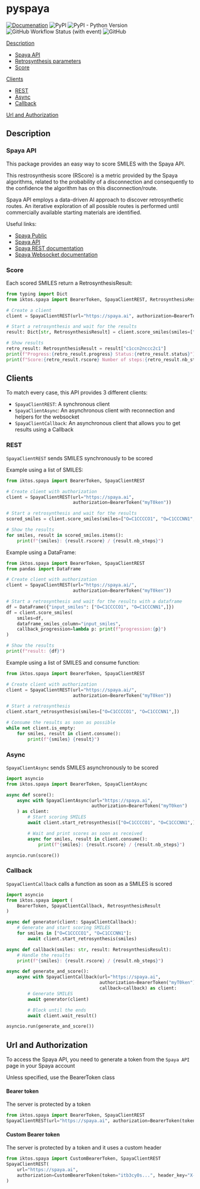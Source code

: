 # pyspaya

[![Documenation](https://img.shields.io/badge/Documentation-8A2BE2)](https://iktos.github.io/pyspaya/)
![PyPI](https://img.shields.io/pypi/v/pyspaya)
![PyPI - Python Version](https://img.shields.io/pypi/pyversions/pyspaya)
![GitHub Workflow Status (with event)](https://img.shields.io/github/actions/workflow/status/iktos/pyspaya/release.yml)
![GitHub](https://img.shields.io/github/license/iktos/pyspaya)

[Description](#description)
- [Spaya API](#spaya-api)
- [Retrosynthesis parameters](#retrosynthesis-parameters)
- [Score](#score)

[Clients](#clients)
- [REST](#rest)
- [Async](#async)
- [Callback](#callback)

[Url and Authorization](#url-and-authorization)

## Description

### Spaya API

This package provides an easy way to score SMILES with the Spaya API.

This restrosynthesis score (RScore) is a metric provided by the Spaya algorithms,
related to the probability of a disconnection and consequently
to the confidence the algorithm has on this disconnection/route.

Spaya API employs a data-driven AI approach to discover retrosynthetic routes.
An iterative exploration of all possible routes is performed until
commercially available starting materials are identified.

Useful links:
- [Spaya Public](https://spaya.ai)
- [Spaya API](https://iktos.ai/spaya-api/)
- [Spaya REST documentation](https://spaya.ai/retrosynthesis-api/redoc)
- [Spaya Websocket documentation](https://spaya.ai/retrosynthesis-api/static/asyncapi.html)

### Score

Each scored SMILES return a RetrosynthesisResult:

```python
from typing import Dict
from iktos.spaya import BearerToken, SpayaClientREST, RetrosynthesisResult

# Create a client
client = SpayaClientREST(url="https://spaya.ai", authorization=BearerToken(token="YourToken"))

# Start a retrosynthesis and wait for the results
result: Dict[str, RetrosynthesisResult] = client.score_smiles(smiles=["c1ccn2nccc2c1"])

# Show results
retro_result: RetrosynthesisResult = result["c1ccn2nccc2c1"]
print(f"Progress:{retro_result.progress} Status:{retro_result.status}")
print(f"Score:{retro_result.rscore} Number of steps:{retro_result.nb_steps}")
```

## Clients

To match every case, this API provides 3 different clients:
- ```SpayaClientREST```: A synchronous client
- ```SpayaClientAsync```: An asynchronous client with reconnection and helpers for the websocket
- ```SpayaClientCallback```: An asynchronous client that allows you to get results using a Callback



### REST
```SpayaClientREST``` sends SMILES synchronously to be scored

Example using a list of SMILES:
```python
from iktos.spaya import BearerToken, SpayaClientREST

# Create client with authorization
client = SpayaClientREST(url="https://spaya.ai",
                         authorization=BearerToken("myT0ken"))

# Start a retrosynthesis and wait for the results
scored_smiles = client.score_smiles(smiles=["O=C1CCCCO1", "O=C1CCCNN1",])

# Show the results
for smiles, result in scored_smiles.items():
    print(f"{smiles}: {result.rscore} / {result.nb_steps}")
```

Example using a DataFrame:
```python
from iktos.spaya import BearerToken, SpayaClientREST
from pandas import DataFrame

# Create client with authorization
client = SpayaClientREST(url="https://spaya.ai/",
                         authorization=BearerToken("myT0ken"))

# Start a retrosynthesis and wait for the results with a dataframe
df = DataFrame({"input_smiles": ["O=C1CCCCO1", "O=C1CCCNN1",]})
df = client.score_smiles(
    smiles=df,
    dataframe_smiles_column="input_smiles",
    callback_progression=lambda p: print(f"progression:{p}")
)

# Show the results
print(f"result: {df}")
```

Example using a list of SMILES and consume function:
```python
from iktos.spaya import BearerToken, SpayaClientREST

# Create client with authorization
client = SpayaClientREST(url="https://spaya.ai/",
                         authorization=BearerToken("myT0ken"))

# Start a retrosynthesis
client.start_retrosynthesis(smiles=["O=C1CCCCO1", "O=C1CCCNN1",])

# Consume the results as soon as possible
while not client.is_empty:
    for smiles, result in client.consume():
        print(f"{smiles} {result}")
```


### Async
```SpayaClientAsync``` sends SMILES asynchronously to be scored

```python
import asyncio
from iktos.spaya import BearerToken, SpayaClientAsync

async def score():
    async with SpayaClientAsync(url="https://spaya.ai",
                                authorization=BearerToken("myT0ken")
    ) as client:
        # Start scoring SMILES
        await client.start_retrosynthesis(["O=C1CCCCO1", "O=C1CCCNN1",])

        # Wait and print scores as soon as received
        async for smiles, result in client.consume():
            print(f"{smiles}: {result.rscore} / {result.nb_steps}")

asyncio.run(score())
```


### Callback
```SpayaClientCallback``` calls a function as soon as a SMILES is scored

```python
import asyncio
from iktos.spaya import (
    BearerToken, SpayaClientCallback, RetrosynthesisResult
)

async def generator(client: SpayaClientCallback):
    # Generate and start scoring SMILES
    for smiles in ["O=C1CCCCO1", "O=C1CCCNN1"]:
        await client.start_retrosynthesis(smiles)

async def callback(smiles: str, result: RetrosynthesisResult):
    # Handle the results
    print(f"{smiles}: {result.rscore} / {result.nb_steps}")

async def generate_and_score():
    async with SpayaClientCallback(url="https://spaya.ai",
                                   authorization=BearerToken("myT0ken"),
                                   callback=callback) as client:
        # Generate SMILES
        await generator(client)

        # Block until the ends
        await client.wait_result()

asyncio.run(generate_and_score())
```

## Url and Authorization

To access the Spaya API, you need to generate a token from the `Spaya API` page in your
Spaya account

Unless specified, use the BearerToken class


#### Bearer token
The server is protected by a token
```python
from iktos.spaya import BearerToken, SpayaClientREST
SpayaClientREST(url="https://spaya.ai", authorization=BearerToken(token="itb3cy0s..."))
```

#### Custom Bearer token
The server is protected by a token and it uses a custom header
```python
from iktos.spaya import CustomBearerToken, SpayaClientREST
SpayaClientREST(
    url="https://spaya.ai",
    authorization=CustomBearerToken(token="itb3cy0s...", header_key="X-Iktos-Authorization")
)
```
